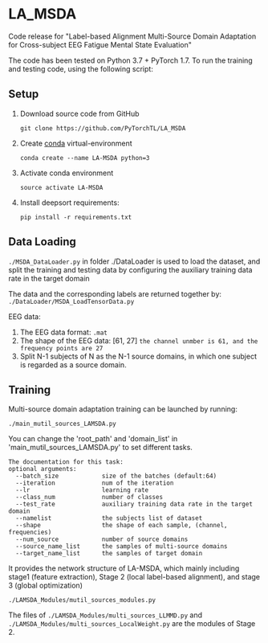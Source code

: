 # LA_MSDA
Code release for "Label-based Alignment Multi-Source Domain Adaptation for Cross-subject EEG Fatigue Mental State Evaluation"

The code has been tested on Python 3.7 + PyTorch 1.7. To run the training and testing code, using the following script:

## Setup
1. Download source code from GitHub
   ```
   git clone https://github.com/PyTorchTL/LA_MSDA
   ```
2. Create [conda](https://docs.conda.io/en/latest/miniconda.html) virtual-environment
   ```
   conda create --name LA-MSDA python=3
   ```
3. Activate conda environment
   ```
   source activate LA-MSDA
   ```
4. Install deepsort requirements:
   ```
   pip install -r requirements.txt
   ```

## Data Loading
```./MSDA_DataLoader.py``` in folder ./DataLoader is used to load the dataset, and split the training and testing data by configuring the auxiliary training data rate in the target domain 

The data and the corresponding labels are returned together by: 
```./DataLoader/MSDA_LoadTensorData.py```

EEG data:
1. The EEG data format: ```.mat```
2. The shape of the EEG data: \[61, 27] ```the channel unmber is 61, and the frequency points are 27```
3. Split N-1 subjects of N as the N-1 source domains, in which one subject is regarded as a source domain.


## Training
Multi-source domain adaptation training can be launched by running:
```
./main_mutil_sources_LAMSDA.py
```
You can change the 'root_path' and 'domain_list' in 'main_mutil_sources_LAMSDA.py' to set different tasks.
```
The documentation for this task:
optional arguments:
  --batch_size            size of the batches (default:64)
  --iteration             num of the iteration
  --lr                    learning rate
  --class_num             number of classes
  --test_rate             auxiliary training data rate in the target domain
  --namelist              the subjects list of dataset
  --shape                 the shape of each sample, (channel, frequencies)
  --num_source            number of source domains
  --source_name_list      the samples of multi-source domains
  --target_name_list      the samples of target domain
```
It provides the network structure of LA-MSDA, which mainly including stage1 (feature extraction), Stage 2 (local label-based alignment), and stage 3 (global optimization)
```
./LAMSDA_Modules/mutil_sources_modules.py
```
The files of ```./LAMSDA_Modules/multi_sources_LLMMD.py``` and ```./LAMSDA_Modules/multi_sources_LocalWeight.py``` are the modules of Stage 2.
